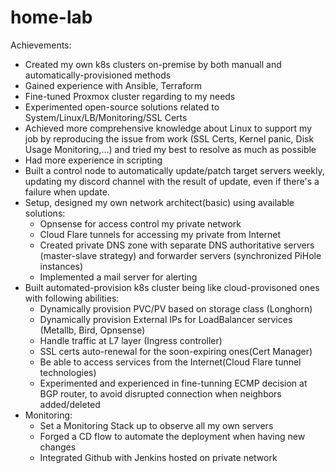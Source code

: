 # home-lab
Achievements:
+ Created my own k8s clusters on-premise by both manuall and automatically-provisioned methods
+ Gained experience with Ansible, Terraform
+ Fine-tuned Proxmox cluster regarding to my needs
+ Experimented open-source solutions related to System/Linux/LB/Monitoring/SSL Certs
+ Achieved more comprehensive knowledge about Linux to support my job by reproducing the issue from work (SSL Certs, Kernel panic, Disk Usage Monitoring,...) and tried my best to resolve as much as possible
+ Had more experience in scripting
+ Built a control node to automatically update/patch target servers weekly, updating my discord channel with the result of update, even if there's a failure when update.
+ Setup, designed my own network architect(basic) using available solutions:
    + Opnsense for access control my private network
    + Cloud Flare tunnels for accessing my private from Internet
    + Created private DNS zone with separate DNS authoritative servers (master-slave strategy) and forwarder servers (synchronized PiHole instances)
    + Implemented a mail server for alerting
+ Built automated-provision k8s cluster being like cloud-provisoned ones with following abilities:
    + Dynamically provision PVC/PV based on storage class (Longhorn)
    + Dynamically provision External IPs for LoadBalancer services (Metallb, Bird, Opnsense)
    + Handle traffic at L7 layer (Ingress controller)
    + SSL certs auto-renewal for the soon-expiring ones(Cert Manager)
    + Be able to access services from the Internet(Cloud Flare tunnel technologies)
    + Experimented and experienced in fine-tunning ECMP decision at BGP router, to avoid disrupted connection when neighbors added/deleted
+ Monitoring:
    + Set a Monitoring Stack up to observe all my own servers
    + Forged a CD flow to automate the deployment when having new changes
    + Integrated Github with Jenkins hosted on private network

